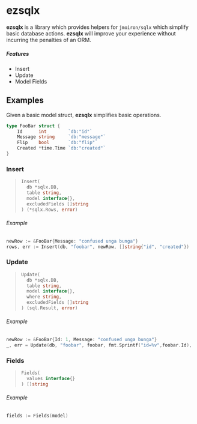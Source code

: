 # ezsqlx

**ezsqlx** is a library which provides helpers for `jmoiron/sqlx` which simplify basic database actions. **ezsqlx** will improve your experience without incurring the penalties of an ORM.

##### Features

* Insert
* Update
* Model Fields

## Examples

Given a basic model struct, **ezsqlx** simplifies basic operations.

```go
type FooBar struct {
	Id      int        `db:"id"`
	Message string     `db:"message"`
	Flip    bool       `db:"flip"`
	Created *time.Time `db:"created"`
}
```

### Insert
> ```go
> Insert(
>   db *sqlx.DB,
>   table string,
>   model interface{},
>   excludedFields []string
> ) (*sqlx.Rows, error)
> ```

###### Example
```go
newRow := &FooBar{Message: "confused unga bunga"}
rows, err := Insert(db, "foobar", newRow, []string{"id", "created"})
```

### Update

> ```go
> Update(
>  	db *sqlx.DB,
>  	table string,
>  	model interface{},
>  	where string,
>  	excludedFields []string
> ) (sql.Result, error) 
> ```

###### Example
```go
newRow := &FooBar{Id: 1, Message: "confused unga bunga"}
_, err = Update(db, "foobar", foobar, fmt.Sprintf("id=%v",foobar.Id), []string{"id", "created"})
```

### Fields

> ```go
> Fields(
>   values interface{}
> ) []string
> ```

###### Example

```go
fields := Fields(model)
```

